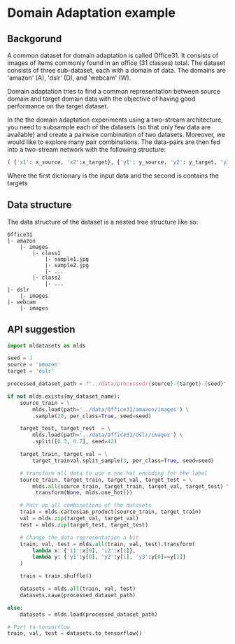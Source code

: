 # Domain Adaptation example

## Backgorund

A common dataset for domain adaptation is called Office31.
It consists of images of items commonly found in an office (31 classes) total.
The dataset consists of three sub-dataset, each with a domain of data. The domains are 'amazon' (A), 'dslr' (D), and 'webcam' (W).

Domain adaptation tries to find a common representation between source domain and target domain data with the objective of having good performance on the target dataset.

In the the domain adaptation experiments using a two-stream architecture, you need to subsample each of the datasets (so that only few data are available) and create a pairwise combination of two datasets. 
Moreover, we would like to explore many pair combinations.
The data-pairs are then fed into a two-stream network with the following structure: 
```python
( {'x1': x_source, 'x2':x_target}, {'y1': y_source, 'y2': y_target, 'y3':labels_equal_flag} )
```
Where the first dictionary is the input data and the second is contains the targets

## Data structure
The data structure of the dataset is a nested tree structure like so:

```
Office31
|- amazon
    |- images
        |- class1
            |- sample1.jpg
            |- sample2.jpg
            |- ...
        |- class2
            |- ...
|- dslr
    |- images
|- webcam
    |- images
```

## API suggestion
```python
import mldatasets as mlds

seed = 1
source = 'amazon'
target = 'dslr'

processed_dataset_path = f"../data/processed/{source}-{target}-{seed}"

if not mlds.exists(my_dataset_name):
    source_train = \
        mlds.load(path='../data/Office31/amazon/images') \
        .sample(20, per_class=True, seed=seed)

    target_test, target_rest  = \
        mlds.load(path='../data/Office31/dslr/images') \
        .split([0.3, 0.7], seed=42)

    target_train, target_val = \
        target_trainval.split_sample(3, per_class=True, seed=seed)

    # transform all data to use a one-hot encoding for the label
    source_train, target_train, target_val, target_test = \
        mlds.all(source_train, target_train, target_val, target_test) \
        .transform(None, mlds.one_hot()) 

    # Pair up all combinations of the datasets
    train = mlds.cartesian_product(source_train, target_train)
    val = mlds.zip(target_val, target_val)
    test = mlds.zip(target_test, target_test)

    # Change the data representation a bit
    train, val, test = mlds.all(train, val, test).transform(
        lambda x: {'i1':x[0], 'i2':x[1]},
        lambda y: {'y1':y[0], 'y2':y[1], 'y3':y[0]==y[1]} 
    )

    train = train.shuffle()

    datasets = mlds.all(train, val, test)
    datasets.save(processed_dataset_path)

else:
    datasets = mlds.load(processed_dataset_path)

# Port to tensorflow
train, val, test = datasets.to_tensorflow()

```